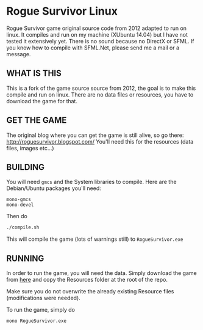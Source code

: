 Rogue Survivor Linux
====================
Rogue Survivor game original source code from 2012 adapted to run on linux.
It compiles and run on my machine (XUbuntu 14.04) but I have not tested it
extensively yet. There is no sound because no DirectX or SFML. If you know
how to compile with SFML.Net, please send me a mail or a message.


WHAT IS THIS
------------

This is a fork of the game source source from 2012, the goal is to make this
compile and run on linux. There are no data files or resources, you have to
download the game for that.


GET THE GAME
------------

The original blog where you can get the game is still alive, so go there:
http://roguesurvivor.blogspot.com/
You'll need this for the resources (data files, images etc...)

BUILDING
--------

You will need ```gmcs``` and the System libraries to compile. Here are the
Debian/Ubuntu packages you'll need:
```
mono-gmcs
mono-devel
```

Then do
```bash
./compile.sh
```
This will compile the game (lots of warnings still) to ```RogueSurvivor.exe```

RUNNING
-------
In order to run the game, you will need the data. Simply download the game
from [here](https://roguesurvivor.blogspot.fr/p/download.html) and copy the
Resources folder at the root of the repo.
<aside class="warning">
  Make sure you do not overwrite the already existing Resource files
  (modifications were needed).
</aside>

To run the game, simply do
```
mono RogueSurvivor.exe
```
